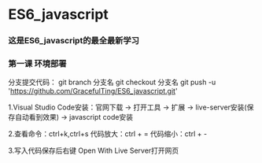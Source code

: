 # ES6_javascript

### 这是ES6_javascript的最全最新学习

### 第一课 环境部署

分支提交代码：
    git branch 分支名
    git checkout 分支名
    git push  -u 'https://github.com/GracefulTing/ES6_javascript.git'

1.Visual Studio Code安装：官网下载 -> 打开工具 -> 扩展 -> live-server安装(保存自动看到效果) -> javascript code安装

2.查看命令：ctrl+k,ctrl+s 
  代码放大：ctrl + =                        代码缩小：ctrl + -

3.写入代码保存后右键 Open With Live Server打开网页
 



